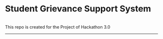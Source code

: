 <h1>Student Grievance Support System </h1><br>
This repo is created for the Project of Hackathon 3.0<hr><br>
